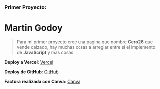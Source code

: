 ### Primer Proyecto: 
# Martin Godoy
> Para mi primer proyecto cree una pagina que nombre **Cero26** que vende calzado, hay muchas cosas a arreglar entre si el implemento de **JavaScript** y mas cosas. 


**Deploy a Vercel**: [Vercel](https://entrega-de-proyecto.vercel.app/ "Vercel")

**Deploy de GitHub**: [GitHub](https://martinfg00.github.io/entrega-de-proyecto/ "GitHub")

**Factura realizada con Canva**: [Canva](https://presupuesto-proyecto.my.canva.site/ "Canva")
